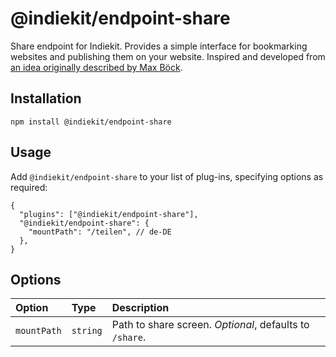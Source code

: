 # @indiekit/endpoint-share

Share endpoint for Indiekit. Provides a simple interface for bookmarking websites and publishing them on your website. Inspired and developed from [an idea originally described by Max Böck](https://mxb.dev/blog/indieweb-link-sharing/).

## Installation

`npm install @indiekit/endpoint-share`

## Usage

Add `@indiekit/endpoint-share` to your list of plug-ins, specifying options as required:

```jsonc
{
  "plugins": ["@indiekit/endpoint-share"],
  "@indiekit/endpoint-share": {
    "mountPath": "/teilen", // de-DE
  },
}
```

## Options

| Option      | Type     | Description                                             |
| :---------- | :------- | :------------------------------------------------------ |
| `mountPath` | `string` | Path to share screen. _Optional_, defaults to `/share`. |
